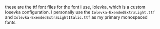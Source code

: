 these are the ttf font files for the font i use, Iolevka, which is a custom Iosevka configuration. I personally use the ```Iolevka-ExendedExtraLight.ttf``` and ```Iolevka-ExendedExtraLightItalic.ttf``` as my primary monospaced fonts.
